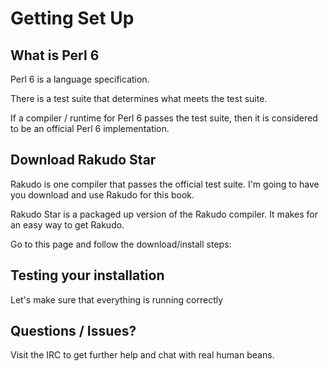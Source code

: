 # Getting Set Up

## What is Perl 6

Perl 6 is a language specification.

There is a test suite that determines what meets the test suite.

If a compiler / runtime for Perl 6 passes the test suite, then it is
considered to be an official Perl 6 implementation.

## Download Rakudo Star

Rakudo is one compiler that passes the official test suite. I'm going
to have you download and use Rakudo for this book.

Rakudo Star is a packaged up version of the Rakudo compiler. It makes
for an easy way to get Rakudo.

Go to this page and follow the download/install steps: 

## Testing your installation

Let's make sure that everything is running correctly

## Questions / Issues?

Visit the IRC to get further help and chat with real human beans.
